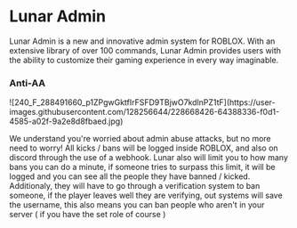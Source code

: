 # Lunar Admin
Lunar Admin is a new and innovative admin system for ROBLOX. With an extensive library of over 100 commands, Lunar Admin provides users with the ability to customize their gaming experience in every way imaginable.

### Anti-AA
<p allign="right">![240_F_288491660_p1ZPgwGktfIrFSFD9TBjwO7kdlnPZ1tF](https://user-images.githubusercontent.com/128256644/228668426-64388336-f0d1-4585-a02f-9a2e8d8fbaed.jpg)<p allign="right"> We understand you're worried about admin abuse attacks, but no more need to worry! All kicks / bans will be logged inside ROBLOX, and also on discord through the use of a webhook. Lunar also will limit you to how many bans you can do a minute, if someone tries to surpass this limit, it will be logged and you can see all the people they have banned / kicked. Additionaly, they will have to go through a verification system to ban someone, if the player leaves well they are verifying, out systems will save the username, this also means you can ban people who aren't in your server ( if you have the set role of course )
